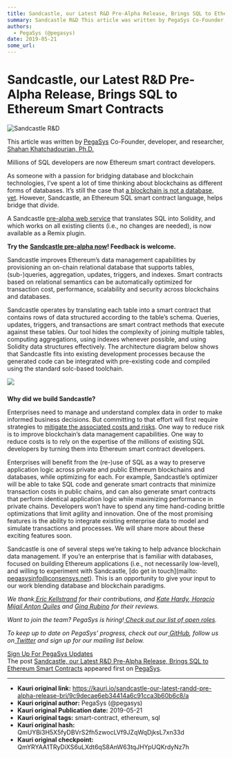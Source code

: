 ```yaml
---
title: Sandcastle, our Latest R&D Pre-Alpha Release, Brings SQL to Ethereum Smart Contracts
summary: Sandcastle R&D This article was written by PegaSys Co-Founder, developer, and researcher, Shahan Khatchadourian, Ph.D. Millions of SQL developers are now Ethereum smart contract developers. As someone with a passion for bridging database and blockchain technologies, I’ve spent a lot of time thinking about blockchains as different forms of databases. It’s still the case that a blockchain is not a database, yet. However, Sandcastle, an Ethereum SQL smart contract language, helps bridge that divide
authors:
  - PegaSys (@pegasys)
date: 2019-05-21
some_url: 
---
```


# Sandcastle, our Latest R&D Pre-Alpha Release, Brings SQL to Ethereum Smart Contracts


  
![Sandcastle R&D](https://pegasys.tech/wp-content/uploads/2019/05/Sandcastle.jpg)

  
  
  
  
This article was written by [PegaSys](http://pegasys.tech/) Co-Founder, developer, and researcher, [Shahan Khatchadourian, Ph.D.](https://www.linkedin.com/in/shahan-khatchadourian-ph-d-66115210b/)

  
  
  
  
Millions of SQL developers are now Ethereum smart contract developers.  


  
  
  
  
As someone with a passion for bridging database and blockchain technologies, I’ve spent a lot of time thinking about blockchains as different forms of databases. It’s still the case that [a blockchain is not a database, yet](https://media.consensys.net/blockchains-and-databases-arent-the-same-thing-yet-5d5eb7df099e). However, Sandcastle, an Ethereum SQL smart contract language, helps bridge that divide.  


  
  
  
  
A Sandcastle [pre-alpha web service](https://github.com/PegaSysEng/sandcastle-tutorial) that translates SQL into Solidity, and which works on all existing clients (i.e., no changes are needed), is now available as a Remix plugin.   


  
  
  
  
**Try the** [**Sandcastle pre-alpha now**](https://github.com/PegaSysEng/sandcastle-tutorial)**! Feedback is welcome.**  


  
  
  
  
Sandcastle improves Ethereum’s data management capabilities by provisioning an on-chain relational database that supports tables, (sub-)queries, aggregation, updates, triggers, and indexes. Smart contracts based on relational semantics can be automatically optimized for transaction cost, performance, scalability and security across blockchains and databases.  


  
  
  
  
Sandcastle operates by translating each table into a smart contract that contains rows of data structured according to the table’s schema. Queries, updates, triggers, and transactions are smart contract methods that execute against these tables. Our tool hides the complexity of joining multiple tables, computing aggregations, using indexes whenever possible, and using Solidity data structures effectively. The architecture diagram below shows that Sandcastle fits into existing development processes because the generated code can be integrated with pre-existing code and compiled using the standard solc-based toolchain.  


  
  
  
  
![](https://lh3.googleusercontent.com/25IiNYEffjJf7MFvRZOTPw6QXnoEBcn6CH6cYOcJihgNqeHGB1e3ddE0ihOtl_tahu23_w32K3ny6WGQgNvkYfU_rKjVYl4CfFhNxaVNxvzk9M5R6yEQ92hY7VmP8qa2DQc3OE1N)

  
  
  
  
##### 

  
  
  
  
**Why did we build Sandcastle?**  


  
  
  
  
Enterprises need to manage and understand complex data in order to make informed business decisions. But committing to that effort will first require strategies to [mitigate the associated costs and risks](https://hbr.org/2019/02/companies-are-failing-in-their-efforts-to-become-data-driven). One way to reduce risk is to improve blockchain’s data management capabilities. One way to reduce costs is to rely on the expertise of the *millions* of existing SQL developers by turning them into Ethereum smart contract developers.   


  
  
  
  
Enterprises will benefit from the (re-)use of SQL as a way to preserve application logic across private and public Ethereum blockchains and databases, while optimizing for each. For example, Sandcastle’s optimizer will be able to take SQL code and generate smart contracts that minimize transaction costs in public chains, and can also generate smart contracts that perform identical application logic while maximizing performance in private chains. Developers won’t have to spend any time hand-coding brittle optimizations that limit agility and innovation. One of the most promising features is the ability to integrate existing enterprise data to model and simulate transactions and processes. We will share more about these exciting features soon.  


  
  
  
  
Sandcastle is one of several steps we’re taking to help advance blockchain data management. If you’re an enterprise that is familiar with databases, focused on building Ethereum applications (i.e., not necessarily low-level), and willing to experiment with Sandcastle, [do get in touch](mailto: pegasysinfo@consensys.net). This is an opportunity to give your input to our work blending database and blockchain paradigms.   


  
  
  
  
*We thank*[ *Eric Kellstrand*](https://www.linkedin.com/in/eric-kellstrand/) *for their contributions, and* [ *Kate Hardy*](https://www.linkedin.com/in/kate-hardy/)*,*[ *Horacio Mijail Anton Quiles*](https://www.linkedin.com/in/mijail/) *and* [ *Gina Rubino*](https://www.linkedin.com/in/ginarubino/) *for their reviews.*

  
  
  
  
*Want to join the team? PegaSys is hiring!*[ *Check out our list of open roles*](https://consensys.net/open-roles/?discipline=41276)*.*

  
  
  
  
*To keep up to date on PegaSys’ progress, check out our*[ *GitHub*](https://github.com/PegaSysEng)*, follow us on*[ *Twitter*](http://www.twitter.com/PegaSysEng) *and sign up for our mailing list below.*  


  
  
  
  
[Sign Up For PegaSys Updates](https://tech.us18.list-manage.com/subscribe?u=529db31d261d52da36bc21ea3&id=f0846ffd7b)  
The post [Sandcastle, our Latest R&D Pre-Alpha Release, Brings SQL to Ethereum Smart Contracts](https://pegasys.tech/sandcastle-brings-sql-to-ethereum-smart-contracts/) appeared first on [PegaSys](https://pegasys.tech).

  



---

- **Kauri original link:** https://kauri.io/sandcastle-our-latest-randd-pre-alpha-release-bri/9c9decae6eb34414a6c91cca3b60b6c8/a
- **Kauri original author:** PegaSys (@pegasys)
- **Kauri original Publication date:** 2019-05-21
- **Kauri original tags:** smart-contract, ethereum, sql
- **Kauri original hash:** QmUYBi3H5X5fyDBVrS2fh5zwocLVf9JZqWqDjksL7xn33d
- **Kauri original checkpoint:** QmYRYAA1TRyDiXS6uLXdt6qS8AnW63tqJHYpUQKrdyNz7h




